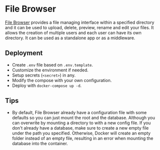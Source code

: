 # File Browser

[File Browser](https://filebrowser.org/) provides a file managing interface within a specified directory and it can be used to upload, delete, preview, rename and edit your files. It allows the creation of multiple users and each user can have its own directory. It can be used as a standalone app or as a middleware.

## Deployment

- Create `.env` file based on `.env.template`.
- Customize the environment if needed.
- Setup secrets (`<secret>`) in any.
- Modify the compose with your own configuration.
- Deploy with `docker-compose up -d`.

## Tips

- By default, File Browser already have a configuration file with some defaults so you can just mount the root and the database. Although you can overwrite by mounting a directory to with a new config file. If you don't already have a database, make sure to create a new empty file under the path you specified. Otherwise, Docker will create an empty folder instead of an empty file, resulting in an error when mounting the database into the container.
